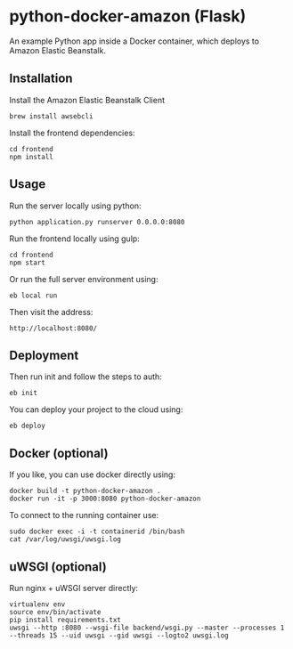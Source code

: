 # python-docker-amazon (Flask)

An example Python app inside a Docker container, which deploys to Amazon Elastic Beanstalk.


## Installation

Install the Amazon Elastic Beanstalk Client

    brew install awsebcli

Install the frontend dependencies:

    cd frontend
    npm install

## Usage

Run the server locally using python:

    python application.py runserver 0.0.0.0:8080

Run the frontend locally using gulp:

    cd frontend
    npm start

Or run the full server environment using:

    eb local run

Then visit the address:

    http://localhost:8080/


## Deployment

Then run init and follow the steps to auth:

    eb init

You can deploy your project to the cloud using:

    eb deploy


## Docker (optional)

If you like, you can use docker directly using:

    docker build -t python-docker-amazon .
    docker run -it -p 3000:8080 python-docker-amazon

To connect to the running container use:

    sudo docker exec -i -t containerid /bin/bash
    cat /var/log/uwsgi/uwsgi.log

## uWSGI (optional)

Run nginx + uWSGI server directly:

    virtualenv env
    source env/bin/activate
    pip install requirements.txt
    uwsgi --http :8080 --wsgi-file backend/wsgi.py --master --processes 1 --threads 15 --uid uwsgi --gid uwsgi --logto2 uwsgi.log